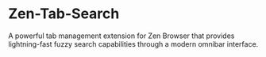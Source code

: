 # Zen-Tab-Search
A powerful tab management extension for Zen Browser that provides lightning-fast fuzzy search capabilities through a modern omnibar interface.
